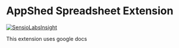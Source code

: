 # AppShed Spreadsheet Extension

[![SensioLabsInsight](https://insight.sensiolabs.com/projects/6c17756d-722e-4835-a433-8f3e7aa31651/mini.png)](https://insight.sensiolabs.com/projects/6c17756d-722e-4835-a433-8f3e7aa31651)

This extension uses google docs
